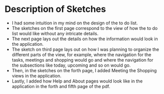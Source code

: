 # Description of Sketches

- I had some intuition in my mind on the design of the to do list.
- The sketches on the first page correspond to the view of how the to do list would like without any intricate details.
- The next page lays out the details on how the information would look in the application.
- The sketch on third page lays out on how I was planning to organize the different parts of the view, for example, where the navigation for the tasks, meetings and shopping would go and where the navigation for the subsections like today, upcoming and so on would go.
- Then, in the sketches on the forth page, I added Meeting the Shopping views in the application.
- Lastly, I added how Help and About pages would look like in the application in the forth and fifth page of the pdf.

